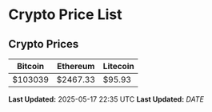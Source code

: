 # Crypto Price List

## Crypto Prices
| Bitcoin | Ethereum | Litecoin |
| ------- | -------- | -------- |
| $103039 | $2467.33 | $95.93 |
**Last Updated:** 2025-05-17 22:35 UTC
**Last Updated:** $DATE$
